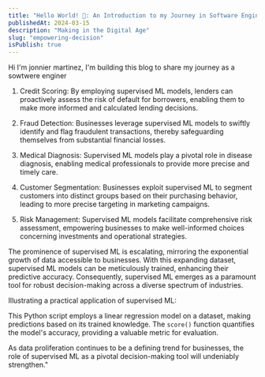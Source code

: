 ```yaml
---
title: "Hello World! 👋: An Introduction to my Journey in Software Engineering. 💻🚀"
publishedAt: 2024-03-15
description: "Making in the Digital Age"
slug: "empowering-decision"
isPublish: true
---
```


Hi I'm jonnier martinez, I'm building this blog to share my journey as a sowtwere enginer

1. <span class=" font-bold text-white">Credit Scoring:</span> By employing supervised ML models, lenders can proactively assess the risk of default for borrowers, enabling them to make more informed and calculated lending decisions.

2. <span class=" font-bold text-white">Fraud Detection:</span> Businesses leverage supervised ML models to swiftly identify and flag fraudulent transactions, thereby safeguarding themselves from substantial financial losses.

3. <span class=" font-bold text-white">Medical Diagnosis:</span> Supervised ML models play a pivotal role in disease diagnosis, enabling medical professionals to provide more precise and timely care.

4. <span class=" font-bold text-white">Customer Segmentation:</span> Businesses exploit supervised ML to segment customers into distinct groups based on their purchasing behavior, leading to more precise targeting in marketing campaigns.

5. <span class=" font-bold text-white">Risk Management:</span> Supervised ML models facilitate comprehensive risk assessment, empowering businesses to make well-informed choices concerning investments and operational strategies.

The prominence of supervised ML is escalating, mirroring the exponential growth of data accessible to businesses. With this expanding dataset, supervised ML models can be meticulously trained, enhancing their predictive accuracy. Consequently, supervised ML emerges as a paramount tool for robust decision-making across a diverse spectrum of industries.

Illustrating a practical application of supervised ML:

This Python script employs a linear regression model on a dataset, making predictions based on its trained knowledge. The `score()` function quantifies the model's accuracy, providing a valuable metric for evaluation.

As data proliferation continues to be a defining trend for businesses, the role of supervised ML as a pivotal decision-making tool will undeniably strengthen."
